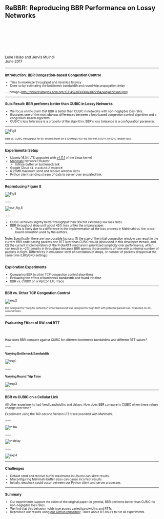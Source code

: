 ## ReBBR: Reproducing BBR Performance on Lossy Networks

<br>
<br>
<br>
<br>
<br>

<small>Luke Hsiao and Jervis Muindi</small>  
<small>June 2017<small>

---

### Introduction: BBR Congestion-based Congestion Control  

- Tries to maximize throughput and minimize latency
- Does so by estimating the bottleneck bandwidth and round-trip propagation
  delay

---?image=http://deliveryimages.acm.org/10.1145/3030000/3022184/vanjacobson1.png


---

### Sub-Result: BBR performs better than CUBIC in Lossy Networks  
- We focus on the claim that BBR is better than CUBIC in networks with
  non-negligible loss rates.
- Illustrates one of the most obvious differences between a loss-based
  congestion control algorithm and a congestion-based algorithm.
- CUBIC's loss tolerance is a property of the algorithm. BBR's loss tolerance
  is a configuration parameter.

---

![Fig8](http://deliveryimages.acm.org/10.1145/3030000/3022184/vanjacobson8.png)

<small>
BBR vs. CUBIC throughput for 60-second flows on a 100Mbps/100-ms link with
0.001% to 50% random loss.
</small>

---

### Experimental Setup  
- Ubuntu 16.04 LTS upgraded with [v4.11.1](http://kernel.ubuntu.com/~kernel-ppa/mainline/v4.11.1/) of the Linux kernel
- [Mahimahi](http://mahimahi.mit.edu/) Network Emulator
  - Infinite buffer on bottleneck link
- Google Cloud `n1-standard-2` instance
- 6.25MB maximum send and receive window sizes
- Python client sending stream of data to server over emulated link.

---

### Reproducing Figure 8

![Fig8](http://deliveryimages.acm.org/10.1145/3030000/3022184/vanjacobson8.png)

+++

![our_fig_8](mahimahi/figures/figure8.png)

+++

- CUBIC achieves slightly better throughput than BBR for extremely low loss rates.
- BBR throughput drop until about 45% loss unlike the original paper.
    - This is likely due to a difference in the implementation of the loss
      process in Mahimahi vs. the `netem`-based emulation used by the authors.

Note:
Specifically, there are two possible factors: (1) the size of the initial
congestion window can result in the current BBR code pacing packets one RTT
later than CUBIC would (discussed in this developer thread), and (2) the
current implementation of the ProbeRTT mechanism prioritized simplicity over
performance, which can result in ~2% penalty in throughput because BBR spends
those portions of time with a minimal number of packets in flight.
Differences in emulation: level of correlation of drops, or number of packets
dropped at the same time (LRO/GRO settings).

---

### Exploration Experiments
- Comparing BBR to other TCP congestion control algorithms
- Evaluating the effect of bottleneck bandwidth and round trip time
- BBR vs. CUBIC on a Verizon LTE Trace

---

### BBR vs. Other TCP Congestion Control

![exp2](mahimahi/figures/experiment2.png)

<small>
BIC designed for "long fat networks" while Westwood was designed
for high BDP with potential packet loss. Evaluated on 30-second flows.
</small>

---

### Evaluating Effect of BW and RTT

<br>
<br>

How does BBR compare against CUBIC for different bottleneck bandwidths
and different RTT values?

+++
#### Varying Bottleneck Bandwidth

![exp1](mahimahi/figures/experiment1.png)

+++
#### Varying Round Trip Time

![exp3](mahimahi/figures/experiment3.png)

---
### BBR vs CUBIC on a Cellular Link

All other experiments had fixed bandwidths and delays. How does BBR compare to
CUBIC when these values change over time?

Experiment using the 140-second Verizon LTE trace provided with Mahimahi.

+++

![v-bw](mahimahi/figures/verizon-bw.png)


+++

![v-delay](mahimahi/figures/verizon-delay.png)

+++

![exp4](mahimahi/figures/experiment4.png)

---

### Challenges
- Default send and receive buffer maximums in Ubuntu can skew results.
- Misconfiguring Mahimahi buffer sizes can cause incorrect results.
- Initially, deadlock could occur between our Python client and server processes.

---

### Summary
- Our experiments support the claim of the original paper: in general, BBR
  performs better than CUBIC for non-negligible loss rates.
- We find that this behavior holds true across varied bandwidths and RTTs
- Reproduce our results using [our GitHub repository](https://github.com/jervisfm/rebbr#step-by-step-instructions).
  Takes about 8.5 hours to run all experiments.
